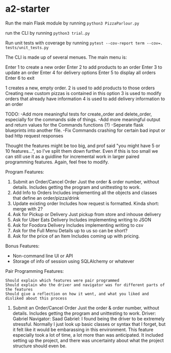 # a2-starter

Run the main Flask module by running `python3 PizzaParlour.py`

run the CLI by running `python3 trial.py`

Run unit tests with coverage by running `pytest --cov-report term --cov=. tests/unit_tests.py`

The CLI is made up of several menues. The main menu is:

Enter 1 to create a new order
Enter 2 to add products to an order
Enter 3 to update an order
Enter 4 for delivery options
Enter 5 to display all orders
Enter 6 to exit

1 creates a new, empty order.
2 is used to add products to those orders
	Creating new custom pizzas is contained in this option
3 is used to modify orders that already have information
4 is used to add delivery information to an order

TODO:
-Add more meaningful tests for create_order and delete_order, especially for the commands side of things.
-Add more meaningful output and return values for the Commands functions (?)
-Seperate flask blueprints into another file.
-Fix Commands crashing for certain bad input or bad http request responses


Thought the features might be too big, and prof said "you might have 5 or 10 features...", so I've split them down further. Even if this is too small we can still use it as a guidline for incremental work in larger paired programming features.
Again, feel free to modify.

Program Features:
1. Submit an Order/Cancel Order
	Just the order & order number, without details. Includes getting the program and unittesting to work.
2. Add Info to Orders
	Includes implementing all the objects and classes that define an order/pizza/drink
3. Update existing order 
	Includes how request is formatted. Kinda short: merge with 2?
4. Ask for Pickup or Delivery
	Just pickup from store and inhouse delivery
5. Ask for Uber Eats Delivery
	Includes implementing writing to JSON
6. Ask for Foodora Delivery
	Includes implementing writing to csv
7. Ask for the Full Menu
	Details up to us so can be short?
8. Ask for the price of an Item
	Includes coming up with pricing.

Bonus Features:
- Non-command line UI or API
- Storage of info of session using SQLAlchemy or whatever

Pair Programming Features:

    Should explain which features were pair programmed
    Should explain who the driver and navigator was for different parts of the features
    Should give a reflection on how it went, and what you liked and disliked about this process

1. Submit an Order/Cancel Order
	Just the order & order number, without details. Includes getting the program and unittesting to work.
	Driver: Gabriel
	Navigator: Saad
Gabriel: I found being the driver to be extremely stressful. Normally I just look up basic classes or syntax that I forget, but it felt like it would be embarassing in this environment. This feature especially took a lot of time, a lot more than was anticipated. It included setting up the project, and there was uncertainty about what the project structure should even be.
	
